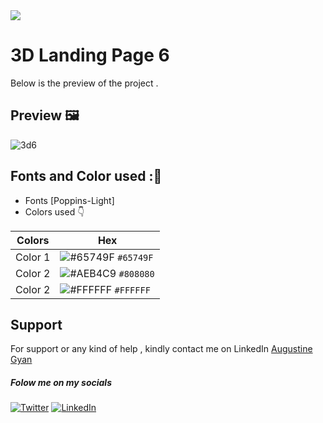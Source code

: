 <img src="https://img.shields.io/badge/Landing%20Pages-Beginner%20Friendly-blue">

# 3D Landing Page 6
Below is the preview of the project .


## Preview :framed_picture:


![3d6](https://user-images.githubusercontent.com/43218009/178639938-f1ebe713-1700-4ff6-9eac-b291c0c770e0.PNG)

## Fonts and Color used ::art:
- Fonts [Poppins-Light]
- Colors used :point_down:



| Colors             | Hex                                                                |
| ----------------- | ------------------------------------------------------------------ |
|  Color 1| ![#65749F](https://via.placeholder.com/10/65749F/65749F.png) `#65749F` |
|  Color 2| ![#AEB4C9](https://via.placeholder.com/10/AEB4C9/AEB4C9.png) `#808080` |
|  Color 2| ![#FFFFFF](https://via.placeholder.com/10/FFFFFF/FFFFFF.png) `#FFFFFF` |



## Support

For support or any kind of help , kindly contact me on LinkedIn [Augustine Gyan](https://www.linkedin.com/in/augustinegyan/) 

##### Folow me on my socials
<a href="https://www.twitter.com/AugustineGyan7" target="_blank"><img src="https://img.shields.io/badge/Twitter-%230077B5.svg?&style=flat-square&logo=twitter&logoColor=white" alt="Twitter"></a>
<a href="https://www.linkedin.com/in/augustinegyan/" target="_blank"><img src="https://img.shields.io/badge/LinkedIn-%230077B5.svg?&style=flat-square&logo=linkedin&logoColor=white" alt="LinkedIn"></a>

